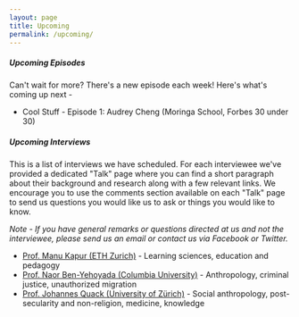 ```yaml
---
layout: page
title: Upcoming
permalink: /upcoming/
---
```


##### Upcoming Episodes
Can't wait for more? There's a new episode each week! Here's what's coming up next -

* Cool Stuff - Episode 1: Audrey Cheng (Moringa School, Forbes 30 under 30)  

##### Upcoming Interviews
This is a list of interviews we have scheduled. For each interviewee we've provided a dedicated "Talk" page where you can find a short paragraph about their background and research along with a few relevant links. We encourage you to use the comments section available on each "Talk" page to send us questions you would like us to ask or things you would like to know. 

_Note - If you have general remarks or questions directed at us and not the interviewee, please send us an email or contact us via Facebook or Twitter._

* [Prof. Manu Kapur (ETH Zurich)](/upcoming/manu-kapur) - Learning sciences, education and pedagogy  
* [Prof. Naor Ben-Yehoyada (Columbia University)](/upcoming/naor-ben-yehoyada) - Anthropology, criminal justice, unauthorized migration  
* [Prof. Johannes Quack (University of Zürich)](/upcoming/johannes-quack) - Social anthropology, post-secularity and non-religion, medicine, knowledge  
